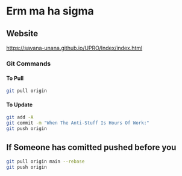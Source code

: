 # Erm ma ha sigma

## Website

<https://savana-unana.github.io/UPRO/Index/index.html>

### Git Commands

#### To Pull

``` bash
git pull origin
```

#### To Update

```bash
git add -A 
git commit -m "When The Anti-Stuff Is Hours Of Work:"
git push origin 

```

## If Someone has comitted pushed before you

 ``` bash
 git pull origin main --rebase
 git push origin
```
